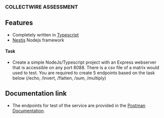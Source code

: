 ### COLLECTWIRE ASSESSMENT

## Features
- Completely written in [Typescript](https://typescriptlang.org/)
- [Nestjs](https://docs.nestjs.com/) Nodejs framework

#### Task
- Create a simple NodeJs/Typescript project with an Express webserver that is
accessible on any port 8088. There is a csv file of a matrix would used to test. You are
required to create 5 endpoints based on the task below (/echo, /invert, /flatten, /sum,
/multiply)

## Documentation link
- The endpoints for test of the service are provided in the [Postman Documentation](https://documenter.getpostman.com/view/25225100/2s9YsT68Ho).